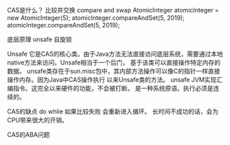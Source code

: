 CAS是什么？
比较并交换
compare and swap
AtomicInteger atomicInteger = new AtomicInteger(5);
atomicInteger.compareAndSet(5, 2019);      
atomicInteger.compareAndSet(5, 2019);

底层原理
unsafe   自旋锁

Unsafe
 它是CAS的核心类。由于Java方法无法直接访问底层系统，需要通过本地native方法来访问。Unsafe相当于一个后门，
基于该类可以直接操作特定内存的数据。
	unsafe类存在于sun.misc包中，其内部方法操作可以像C的指针一样直接操作内存。因为Java中CAS操作执行
	以来Unsafe类的方法。
	unsafe JVM实现汇编指令。这完全以来硬件的功能，不会被打断。
	是一种系统原语。执行必须是连续的。
	
CAS的缺点
	do whlie
	如果比较失败 会重新进入循环。 长时间不成功的话，会为CPU带来很大的开销。
	
CAS的ABA问题
